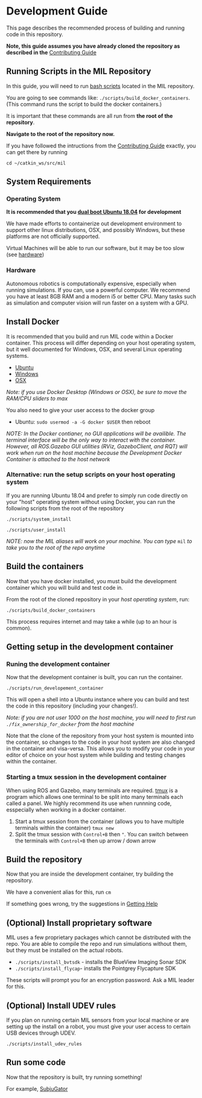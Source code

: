 # Development Guide
This page describes the recommended process of building and running code in this repository.

**Note, this guide assumes you have already cloned the repository as described in the** [Contributing Guide](contributing)


## Running Scripts in the MIL Repository
In this guide, you will need to run [bash scripts](https://ryanstutorials.net/bash-scripting-tutorial/bash-script.php) located in the MIL repository.

You are going to see commands like: `./scripts/build_docker_containers`. (This command runs the script to build the docker containers.)

It is important that these commands are all run from **the root of the repository**.

**Navigate to the root of the repository now.**

If you have followed the intructions from the [Contributing Guide](contributing) exactly, you can get there by running

`cd ~/catkin_ws/src/mil`



## System Requirements

### Operating System
**It is recommended that you [dual boot Ubuntu 18.04](https://help.ubuntu.com/community/WindowsDualBoot) for development**

We have made efforts to containerize out development environment to support other linux
distributions, OSX, and possibly Windows, but these platforms are not officially
supported.

Virtual Machines will be able to run our software, but it may be too slow (see [hardware](#hardware))

### Hardware
Autonomous robotics is computationally expensive, especially when running simulations.
If you can, use a powerful computer. We recommend you have at least 8GB RAM and a modern i5 or better CPU. Many tasks such as simulation and computer vision will run faster on a system with a GPU.


## Install Docker
It is recommended that you build and run MIL code within a Docker container.
This process will differ depending on your host operating system, but it
well documented for Windows, OSX, and several Linux operating systems.

* [Ubuntu](https://docs.docker.com/install/linux/docker-ce/ubuntu/)
* [Windows](https://docs.docker.com/docker-for-windows/install/)
* [OSX](https://docs.docker.com/docker-for-mac/install/)

*Note: if you use Docker Desktop (Windows or OSX), be sure to move the RAM/CPU sliders to max*

You also need to give your user access to the docker group
* Ubuntu: `sudo usermod -a -G docker $USER` then reboot

*NOTE: In the Docker contianer, no GUI applications will be availible. The terminal interface will be the only way to interact with the container. However, all ROS.Gazebo GUI utilities (RViz, GazeboClient, and RQT) will work when run on the host machine because the Development Docker Container is attached to the host network*

### Alternative: run the setup scripts on your host operating system
If you are running Ubuntu 18.04 and prefer to simply run code directly on your "host"
operating system without using Docker, you can run the following scripts from the root of the repository

`./scripts/system_install`

`./scripts/user_install`

*NOTE: now the MIL aliases will work on your machine. You can type* `mil` *to take you to the root of the repo anytime*


## Build the containers
Now that you have docker installed, you must build the development container which
you will build and test code in.

From the root of the cloned repository in your *host operating system*, run:

`./scripts/build_docker_containers`

This process requires internet and may take a while (up to an hour is common).

##  Getting setup in the development container

### Runing the development container
Now that the development container is built, you can run the container.

`./scripts/run_developement_container`

This will open a shell into a Ubuntu instance where you can build and test the
code in this repository (including your changes!).

*Note: if you are not user 1000 on the host machine, you will need to first run `./fix_ownership_for_docker` from the host machine*

Note that the clone of the repository from your host system is mounted into the container,
so changes to the code in your host system are also changed in the container and visa-versa.
This allows you to modify your code in your editor of choice on your host system while
building and testing changes within the container.

### Starting a tmux session in the development container
When using ROS and Gazebo, many terminals are required. [tmux](https://www.hamvocke.com/blog/a-quick-and-easy-guide-to-tmux/) is a program which allows one terminal to be split into many terminals each called a panel. We highly recommend its use when runnning code, esspecially when working in a docker container.

1. Start a tmux session from the container (allows you to have multiple terminals within the container) `tmux new`
1. Split the tmux session with `Control+B` then `"`. You can switch between the terminals with `Control+B` then up arrow / down arrow

## Build the repository
Now that you are inside the development container, try building the repository.

We have a convenient alias for this, run `cm`

If something goes wrong, try the suggestions in [Getting Help](help)

## (Optional) Install proprietary software
MIL uses a few proprietary packages which cannot be distributed with the repo.
You are able to compile the repo and run simulations without them, but
they must be installed on the actual robots.

* `./scripts/install_bvtsdk` - installs the BlueView Imaging Sonar SDK
* `./scripts/install_flycap`- installs the Pointgrey Flycapture SDK

These scripts will prompt you for an encryption password. Ask a MIL leader for this.

## (Optional) Install UDEV rules
If you plan on running certain MIL sensors from your local machine
or are setting up the install on a robot, you must give your user
access to certain USB devices through UDEV.

`./scripts/install_udev_rules`

## Run some code
Now that the repository is built, try running something!

For example, [SubjuGator](/docs/subjugator/index)
